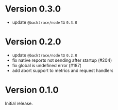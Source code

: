 # Version 0.3.0

-   update `@backtrace/node` to `0.3.0`

# Version 0.2.0

-   update `@backtrace/node` to `0.2.0`
-   fix native reports not sending after startup (#204)
-   fix global is undefined error (#187)
-   add abort support to metrics and request handlers

# Version 0.1.0

Initial release.
